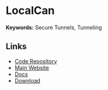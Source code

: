 # LocalCan

**Keywords:** Secure Tunnels, Tunneling

## Links

- [Code Repository](https://github.com/LocalCan/LocalCanApp)
- [Main Website](https://localcan.com)
- [Docs](https://localcan.com/docs)
- [Download](https://localcan.com/download)
